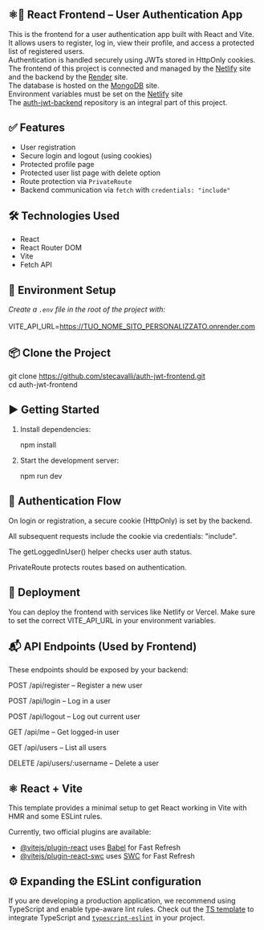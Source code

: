## ⚛️🔐 React Frontend – User Authentication App

This is the frontend for a user authentication app built with React and Vite. 
<br>
It allows users to register, log in, view their profile, and access a protected 
<br>
list of registered users. 
<br>
Authentication is handled securely using JWTs stored in HttpOnly cookies.
<br>
The frontend of this project is connected and managed by the [Netlify](https://www.netlify.com/) site
<br>
and the backend by the [Render](https://www.render.com/) site. 
<br>
The database is hosted on the [MongoDB](https://www.mongodb.com/) site. 
<br>
Environment variables must be set on the [Netlify](https://www.netlify.com/) site
<br>
The [auth-jwt-backend](https://github.com/stecavalli/auth-jwt-backend) repository is an integral part of this project.

## ✅ Features

- User registration
- Secure login and logout (using cookies)
- Protected profile page
- Protected user list page with delete option
- Route protection via `PrivateRoute`
- Backend communication via `fetch` with `credentials: "include"`

## 🛠️ Technologies Used

- React
- React Router DOM
- Vite
- Fetch API

## 🔧 Environment Setup

<i>Create a `.env` file in the root of the project with:</i>
<br><br>
VITE_API_URL=https://TUO_NOME_SITO_PERSONALIZZATO.onrender.com

## 📦 Clone the Project

git clone https://github.com/stecavalli/auth-jwt-frontend.git
<br>
cd auth-jwt-frontend

## ▶️ Getting Started

1. Install dependencies:

   npm install

2. Start the development server:

   npm run dev

## 🔐 Authentication Flow
On login or registration, a secure cookie (HttpOnly) is set by the backend.

All subsequent requests include the cookie via credentials: "include".

The getLoggedInUser() helper checks user auth status.

PrivateRoute protects routes based on authentication.

## 🚀 Deployment
You can deploy the frontend with services like Netlify or Vercel. Make sure to set the correct VITE_API_URL in your environment variables.

## 📬 API Endpoints (Used by Frontend)
These endpoints should be exposed by your backend:

POST /api/register – Register a new user

POST /api/login – Log in a user

POST /api/logout – Log out current user

GET /api/me – Get logged-in user

GET /api/users – List all users

DELETE /api/users/:username – Delete a user

## ⚛️ React + Vite

This template provides a minimal setup to get React working in Vite with HMR and some ESLint rules.

Currently, two official plugins are available:

- [@vitejs/plugin-react](https://github.com/vitejs/vite-plugin-react/blob/main/packages/plugin-react/README.md) uses [Babel](https://babeljs.io/) for Fast Refresh
- [@vitejs/plugin-react-swc](https://github.com/vitejs/vite-plugin-react-swc) uses [SWC](https://swc.rs/) for Fast Refresh

## ⚙️ Expanding the ESLint configuration

If you are developing a production application, we recommend using TypeScript and enable type-aware lint rules. Check out the [TS template](https://github.com/vitejs/vite/tree/main/packages/create-vite/template-react-ts) to integrate TypeScript and [`typescript-eslint`](https://typescript-eslint.io) in your project.
